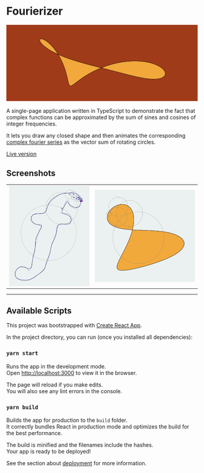 # Fourierizer

![header image](images/MainImage.png)

A single-page application written in TypeScript to demonstrate the fact that complex functions can be approximated by the sum of sines and cosines of integer frequencies.

It lets you draw any closed shape and then animates the corresponding [complex fourier series](https://en.wikipedia.org/wiki/Discrete_Fourier_transform) as the vector sum of rotating circles.

[Live version](https://fourier.retolucamerz.com)

## Screenshots

|                                         |                                         |
| :-------------------------------------: | :-------------------------------------: |
| ![Screenshot 1](images/Screenshot1.png) | ![Screenshot 2](images/Screenshot2.png) |

---

## Available Scripts

This project was bootstrapped with [Create React App](https://github.com/facebook/create-react-app).

In the project directory, you can run (once you installed all dependencies):

### `yarn start`

Runs the app in the development mode.<br />
Open [http://localhost:3000](http://localhost:3000) to view it in the browser.

The page will reload if you make edits.<br />
You will also see any lint errors in the console.

### `yarn build`

Builds the app for production to the `build` folder.<br />
It correctly bundles React in production mode and optimizes the build for the best performance.

The build is minified and the filenames include the hashes.<br />
Your app is ready to be deployed!

See the section about [deployment](https://facebook.github.io/create-react-app/docs/deployment) for more information.
